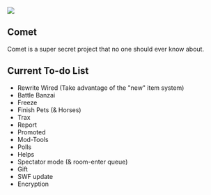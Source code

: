 ![](http://i.imgur.com/Pu05U2K.png)

Comet
---
Comet is a super secret project that no one should ever know about.

Current To-do List
---
+   Rewrite Wired (Take advantage of the "new" item system)
+   Battle Banzai
+   Freeze
+   Finish Pets (& Horses)
+   Trax
+   Report
+   Promoted
+   Mod-Tools
+   Polls
+   Helps
+   Spectator mode (& room-enter queue)
+   Gift
+   SWF update
+   Encryption
